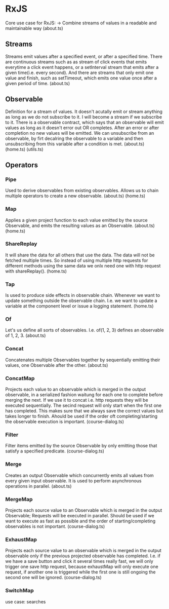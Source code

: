 # RxJS

Core use case for RxJS: 
-> Combine streams of values in a readable and maintainable way
(about.ts)

## Streams

Streams emit values after a specified event, or after a specified time. There are continuous streams such as as stream of click events that emits everytime a click event happens, or a setInterval stream that emits after a given time(i.e. every second). And there are streams that only emit one value and finish, such as setTimeout, which emits one value once after a given period of time.
(about.ts)


## Observable

Definition for a stream of values. It doesn't acutally emit or stream anything as long as we do not subscribe to it. 
I will become a stream if we subscribe to it. There is a observable contract, which says that an observable will emit values as long as
it doesn't error out OR completes. After an error or after completion no new values will be emitted. 
We can unsubscribe from an observable, by firt decalring the observable to a variable and then unsubscribing from this variable after a condition is met. 
(about.ts)
(home.ts)
(utils.ts)

## Operators

### Pipe
Used to derive observables from existing observables. Allows us to chain multiple operators to create a new observable.
(about.ts)
(home.ts)

### Map
Applies a given project function to each value emitted by the source Observable, and emits the resulting values as an Observable.
(about.ts)
(home.ts)

### ShareReplay
It will share the data for all others that use the data. The data will not be fetched multiple times. So instead of using multiple http requests for different methods using the same data we onlx need one with http request with shareReplay().
(home.ts)

### Tap
Is used to produce side effects in observable chain. Whenever we want to update something outside the observable chain.
I.e. we want to update a variable at the component level or issue a logging statement.
(home.ts)

### Of
Let's us define all sorts of observables.
I.e. of(1, 2, 3) defines an observable of 1, 2, 3.
(about.ts)

### Concat
Concatenates multiple Observables together by sequentially emitting their values, one Observable after the other.
(about.ts)

### ConcatMap
Projects each value to an observable which is merged in the output observable, in a serialized fashion waitung for each one to complete before merging the next.
If we use it to concat i.e. http requests they will be executed sequentially. The secind request will only start when the first one has completed. This makes sure that we always save the correct values but takes longer to finish.
Ahould be used if the order oft completing/starting the observable execution is important.
(course-dialog.ts)

### Filter
Filter items emitted by the source Observable by only emitting those that satisfy a specified predicate.
(course-dialog.ts)

### Merge
Creates an output Observable which concurrently emits all values from every given input observable. 
It is used to perform asynchronous operations in parallel.
(about.ts)

### MergeMap
Projects each source value to an Observable which is merged in the output Observable;
Requests will be executed in parallel. 
Should be used if we want to execute as fast as possible and the order of starting/completing observables is not important.
(course-dialog.ts)

### ExhaustMap
Projects each source value to an observable which is merged in the output observable only if the previous projected observable
has completed.
I.e. if we have a save button and click it several times really fast, we will only trigger one save http request, because exhaustMap
will only execute one request, if another one is triggered while the first one is still ongoing the second one will be ignored.
(course-dialog.ts)

### SwitchMap
use case: searches